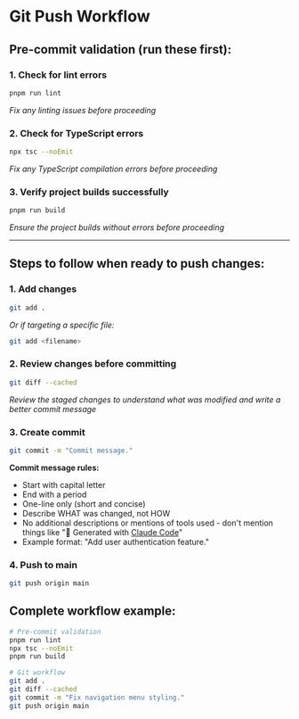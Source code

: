 # Git Push Workflow

## Pre-commit validation (run these first):

### 1. Check for lint errors
```bash
pnpm run lint
```
*Fix any linting issues before proceeding*

### 2. Check for TypeScript errors
```bash
npx tsc --noEmit
```
*Fix any TypeScript compilation errors before proceeding*

### 3. Verify project builds successfully
```bash
pnpm run build
```
*Ensure the project builds without errors before proceeding*

---

## Steps to follow when ready to push changes:

### 1. Add changes
```bash
git add .
```
*Or if targeting a specific file:*
```bash
git add <filename>
```

### 2. Review changes before committing
```bash
git diff --cached
```
*Review the staged changes to understand what was modified and write a better commit message*

### 3. Create commit
```bash
git commit -m "Commit message."
```

**Commit message rules:**
- Start with capital letter
- End with a period
- One-line only (short and concise)
- Describe WHAT was changed, not HOW
- No additional descriptions or mentions of tools used - don't mention things like "🤖 Generated with [Claude Code](https://claude.ai/code)"
- Example format: "Add user authentication feature."

### 4. Push to main
```bash
git push origin main
```

## Complete workflow example:
```bash
# Pre-commit validation
pnpm run lint
npx tsc --noEmit
pnpm run build

# Git workflow
git add .
git diff --cached
git commit -m "Fix navigation menu styling."
git push origin main
```